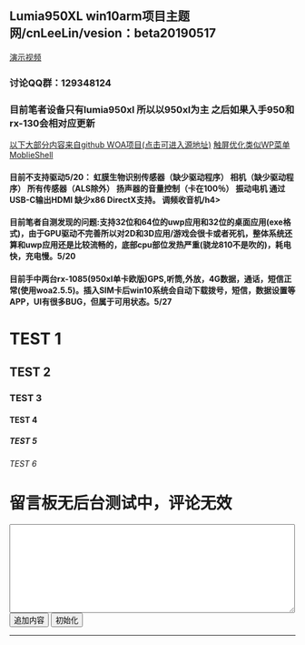 ## Lumia950XL win10arm项目主题网/cnLeeLin/vesion：beta20190517

<a href="https://www.bilibili.com/video/av51168084/">演示视频</a>
<h3>讨论QQ群：129348124</h3>
<h3>目前笔者设备只有lumia950xl 所以以950xl为主 之后如果入手950和rx-130会相对应更新</h3>
<a href="https://github.com/WOA-Project/MSM8994-8992-NT-ARM64-Drivers">以下大部分内容来自github WOA项目(点击可进入源地址)</a>
<a href="https://github.com/ADeltaX/MobileShell/releases/tag/r709">触屏优化类似WP菜单MoblieShell</a>

<h4>目前不支持驱动5/20：
虹膜生物识别传感器（缺少驱动程序）
相机（缺少驱动程序）
所有传感器（ALS除外）
扬声器的音量控制（卡在100％）
振动电机
通过USB-C输出HDMI
缺少x86 DirectX支持。
调频收音机/h4>
    
<h4>目前笔者自测发现的问题:支持32位和64位的uwp应用和32位的桌面应用(exe格式)，由于GPU驱动不完善所以对2D和3D应用/游戏会很卡或者死机，整体系统还算和uwp应用还是比较流畅的，底部cpu部位发热严重(骁龙810不是吹的)，耗电快，充电慢。5/20</h4>
<h4>目前手中两台rx-1085(950xl单卡欧版)GPS,听筒,外放，4G数据，通话，短信正常(使用woa2.5.5)。插入SIM卡后win10系统会自动下载拨号，短信，数据设置等APP，UI有很多BUG，但属于可用状态。5/27</h4>


<h1>TEST 1</h1>
<h2>TEST 2</h2>
<h3>TEST 3</h3>
<h4>TEST 4</h4>
<h5>TEST 5</h5>
<h6>TEST 6</h6>


<!DOCTYPE html>
<html>
    <head>
        <meta charset="UTF-8">
        <title></title>
    </head>
    <body>
        <h1>留言板无后台测试中，评论无效</h1>
        <textarea id="memo" cols="60" rows="10"></textarea>
        <input type="button" value="追加内容" onclick="saveStorage('memo')" />
        <input type="button" value="初始化" onclick="clearStorage('msg')" />
        <hr />
        <p id="msg"></p>
        <script type="text/javascript">

            function saveStorage(id) {
                //获取textarea的value值
                var data = document.getElementById(id).value;
                //获取当前时间戳
                var time = new Date().getTime();
                //将时间戳作为键值，textarea的value值作为键值的内容保存在本地数据库
                localStorage.setItem(time,data);
                //保存成功后提示成功
                console.log("数据已保存");
                //设置loadStorage函数的传参（ID值）
                loadStorage('msg');
            }

            function loadStorage(id) {
                var result = '<table border="1">';
                //遍历本地数据所有内容
                for(var i = 0; i < localStorage.length; i++) {
                    //获取每一条新增的键值
                    var kes = localStorage.key(i);
                    //获取新增键值的内容
                    var value = localStorage.getItem(kes);
                    //获取时间对象
                    var date = new Date();
                    //将时间戳转化为正常时间 Mon Jun 19 1972 11:12:44 GMT+0800 (中国标准时间) 的格式
                    date.setTime(kes);
                    //将转化后的内容变成字符串
                    var datestr = date.toGMTString();
                    //将所有新增内容添加到result变量中
                    result += '<tr><td>' + value + '</td><td>' + datestr + '</td></tr>'
                }
                result += '</table>';
                var target = document.getElementById(id);
                //将所有内容添加到元素中显示
                target.innerHTML = result;

            }

            function clearStorage() {
                //清除本地储存所有内容
                localStorage.clear();  
                console.log("清除完毕");
            }

        </script>
    </body>
</html>


